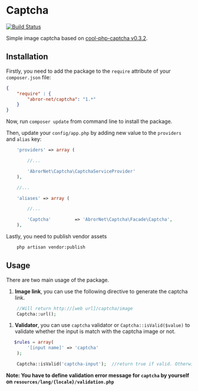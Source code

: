 # Captcha

[![Build Status](https://travis-ci.org/abror-net/captcha.svg?branch=master)](https://travis-ci.org/abror-net/captcha)

Simple image captcha based on [cool-php-captcha v0.3.2][1].

## Installation

Firstly, you need to add the package to the `require` attribute of your `composer.json` file:

```json
{
    "require" : {
        "abror-net/captcha": "1.*"
    }
}

```

Now, run `composer update` from command line to install the package.

Then, update your `config/app.php` by adding new value to the `providers` and `alias` key:

```php
    'providers' => array (

        //...

        'AbrorNet\Captcha\CaptchaServiceProvider'
    ),

    //...

    'aliases' => array (

        //...

        'Captcha'         => 'AbrorNet\Captcha\Facade\Captcha',
    ),
```

Lastly, you need to publish vendor assets

```bash
    php artisan vendor:publish
```


## Usage

There are two main usage of the package.

1. **Image link**, you can use the following directive to generate the captcha link.
```php
    //Will return http://[web url]/captcha/image
    Captcha::url();
```
1. **Validator**, you can use `captcha` validator or `Captcha::isValid($value)` to validate whether the input is match with the captcha image or not.
```php
   $rules = array(
        '[input name]' => 'captcha'
    );

    Captcha::isValid('captcha-input');  //return true if valid. Otherwise return false
```
**Note: You have to define validation error message for `captcha` by yourself on `resources/lang/{locale}/validation.php`**

[1]: https://code.google.com/p/cool-php-captcha   "cool-php-captcha"
